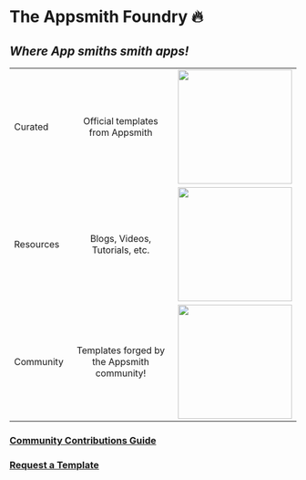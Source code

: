# The Appsmith Foundry 🔥
## *Where App smiths smith apps!*
| | | |
|-|:-:|:-:|
|Curated|Official templates from Appsmith|<img src="https://s3.us-east-2.amazonaws.com/template.appsmith.com/customer-support-dashboard.png" width="200">|
|Resources|Blogs, Videos, Tutorials, etc.|<img src="https://s3.us-east-2.amazonaws.com/template.appsmith.com/customer-support-dashboard.png" width="200">|
|Community|Templates forged by the Appsmith community! |<img src="https://s3.us-east-2.amazonaws.com/template.appsmith.com/customer-support-dashboard.png" width="200">|

### [Community Contributions Guide](https://github.com/appsmithorg/appsmith/blob/release/CONTRIBUTING.md)
### [Request a Template](https://app.appsmith.com/app/request-templates/request-form-6241b5a8c99df2369931a656)

